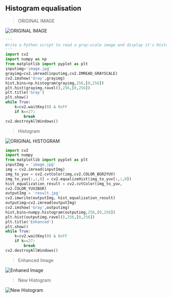 ## Histogram equalisation

>ORIGINAL IMAGE

![ORIGINAL IMAGE]()

```python
'''
Write a Python script to read a gray-scale image and display it's Histogram.
'''
import cv2
import numpy as np
from matplotlib import pyplot as plt
inputimg='image.jpg'
grayimg=cv2.imread(inputimg,cv2.IMREAD_GRAYSCALE)
cv2.imshow('Gray',grayimg)
hist,bins=np.histogram(grayimg,256,[0,256])
plt.hist(grayimg.ravel(),256,[0,256])
plt.title('Gray')
plt.show()
while True:
    k=cv2.waitKey(0) & 0xFF
    if k==27:
        break
cv2.destroyAllWindows()
```

>Histogram

![ORIGINAL HISTOGRAM]()

```python
import cv2
import numpy
from matplotlib import pyplot as plt
inputImg = 'image.jpg'
img = cv2.imread(inputImg)
img_to_yuv = cv2.cvtColor(img,cv2.COLOR_BGR2YUV)
img_to_yuv[:,:,0] = cv2.equalizeHist(img_to_yuv[:,:,0])
hist_equalization_result = cv2.cvtColor(img_to_yuv, 
cv2.COLOR_YUV2BGR)
outputImg = 'result.jpg'
cv2.imwrite(outputImg, hist_equalization_result)
outputimg=cv2.imread(outputImg)
cv2.imshow('Gray',outputimg)
hist,bins=numpy.histogram(outputimg,256,[0,256])
plt.hist(outputimg.ravel(),256,[0,256])
plt.title('Enhanced')
plt.show()
while True:
    k=cv2.waitKey(0) & 0xFF
    if k==27:
        break
cv2.destroyAllWindows()
```

>Enhanced Image

![Enhaned Image]()

>New Histogram

![New Histogram]()
